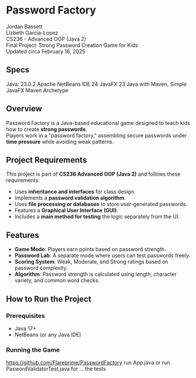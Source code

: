 # Password Factory  

Jordan Bassett  
Lizbeth Garcia-Lopez  
CS236 - Advanced OOP (Java 2)  
Final Project: Strong Password Creation Game for Kids  
Updated circa February 16, 2025

## Specs
Java: 23.0.2
Apache NetBeans IDE 24
JavaFX 23
Java with Maven, Simple JavaFX Maven Archetype

## Overview
Password Factory is a Java-based educational game designed to teach kids how to create **strong passwords**.  
Players work in a "password factory," assembling secure passwords under **time pressure** while avoiding weak patterns.  

## Project Requirements  
This project is part of **CS236 Advanced OOP (Java 2)** and follows these requirements:  
- Uses **inheritance and interfaces** for class design.  
- Implements a **password validation algorithm**.  
- Uses **file processing or databases** to store user-generated passwords.  
- Features a **Graphical User Interface (GUI)**.  
- Includes a **main method for testing** the logic separately from the UI.  

## Features
- **Game Mode**: Players earn points based on password strength.  
- **Password Lab**: A separate mode where users can test passwords freely.  
- **Scoring System**: Weak, Moderate, and Strong ratings based on password complexity.  
- **Algorithm**: Password strength is calculated using length, character variety, and common word checks.  

## How to Run the Project
### Prerequisites
- Java 17+  
- NetBeans (or any Java IDE)  

### Running the Game
  https://github.com/Flareprime/PasswordFactory
   run App.java
   or run PaswordValidatorTest.java for ... the tests
